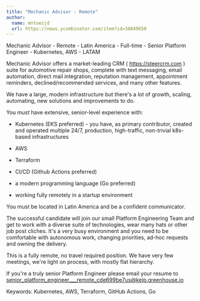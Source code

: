 ```yaml
---
title: "Mechanic Advisor : Remote"
author:
  name: mntoezjd
  url: https://news.ycombinator.com/item?id=38849650
---
```

Mechanic Advisor - Remote - Latin America - Full-time - Senior Platform Engineer - Kubernetes, AWS - LATAM

Mechanic Advisor offers a market-leading CRM ( <a href="https:&#x2F;&#x2F;steercrm.com" rel="nofollow">https:&#x2F;&#x2F;steercrm.com</a> ) suite for automotive repair shops, complete with text messaging, email automation, direct mail integration, reputation management, appointment reminders, declined&#x2F;recommended services, and many other features.

We have a large, modern infrastructure but there&#x27;s a lot of growth, scaling, automating, new solutions and improvements to do.

You *must* have extensive, senior-level experience with:

- Kubernetes (EKS preferred) - you have, as primary contributor, created and operated multiple 24&#x2F;7, production, high-traffic, non-trivial k8s-based infrastructures

- AWS

- Terraform

- CI&#x2F;CD (Github Actions preferred)

- a modern programming language (Go preferred)

- working fully remotely in a startup environment

You must be located in Latin America and be a confident communicator.

The successful candidate will join our small Platform Engineering Team and get to work with a diverse suite of technologies, wear many hats or other job post cliches. It&#x27;s a very busy environment and you need to be comfortable with autonomous work, changing priorities, ad-hoc requests and owning the delivery.

This is a fully remote, no travel required position. We have very few meetings, we&#x27;re light on process, with mostly flat hierarchy.

If you&#x27;re a truly senior Platform Engineer please email your resume to senior_platform_engineer___remote_cde699be7us@kelp.greenhouse.io

Keywords: Kubernetes, AWS, Terraform, GitHub Actions, Go
